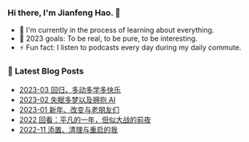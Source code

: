 ### Hi there, I'm Jianfeng Hao. 👋

- 🌱 I'm currently in the process of learning about everything.
- 🥅 2023 goals: To be real, to be pure, to be interesting.
- ⚡ Fun fact: I listen to podcasts every day during my daily commute.

### 📕 Latest Blog Posts
<!-- BLOG-POST-LIST:START -->
- [2023-03 回归，多动多学多快乐](https://aetherhjf.com/2023/03/2023-03/)
- [2023-02 失眠多梦以及拥抱 AI](https://aetherhjf.com/2023/02/2023-02/)
- [2023-01 新年、改变与老朋友们](https://aetherhjf.com/2023/01/2023-01/)
- [2022 回看：平凡的一年，但似大战的前夜](https://aetherhjf.com/2022/12/2022-annual/)
- [2022-11 添置、清理与重启的我](https://aetherhjf.com/2022/11/2022-11/)
<!-- BLOG-POST-LIST:END -->

